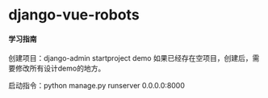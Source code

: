 # django-vue-robots

#### 学习指南

创建项目：django-admin startproject demo
如果已经存在空项目，创建后，需要修改所有设计demo的地方。

启动指令：python manage.py runserver 0.0.0.0:8000
